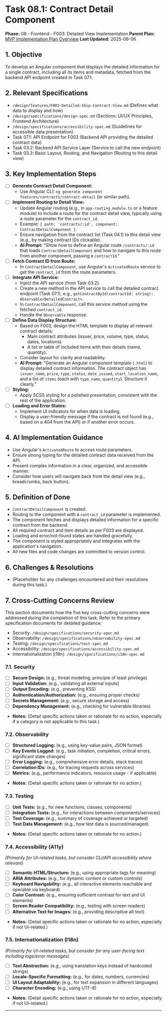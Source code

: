 # Task 08.1: Contract Detail Component

**Phase:** 08 - Frontend - F003: Detailed View Implementation
**Parent Plan:** [MVP Implementation Plan Overview](../00-mvp-implementation-plan-overview.md)
**Last Updated:** 2025-06-06

## 1. Objective

To develop an Angular component that displays the detailed information for a single contract, including all its items and metadata, fetched from the backend API endpoint created in Task 07.1.

## 2. Relevant Specifications

*   `/design/features/F003-Detailed-Ship-Contract-View.md` (Defines what data to display and how)
*   `/design/specifications/design-spec.md` (Sections: UI/UX Principles, Frontend Architecture)
*   `/design/specifications/accessibility-spec.md` (Guidelines for accessible data presentation)
*   Task 07.1: API Endpoint for F003 (Backend API providing the detailed contract data)
*   Task 03.2: Backend API Service Layer (Service to call the new endpoint)
*   Task 03.3: Basic Layout, Routing, and Navigation (Routing to this detail view)

## 3. Key Implementation Steps

*   [ ] **Generate Contract Detail Component:**
    *   Use Angular CLI: `ng generate component features/contracts/contract-detail` (or similar path).
*   [ ] **Implement Routing to Detail View:**
    *   Update Angular routing (e.g., in `app-routing.module.ts` or a feature module) to include a route for the contract detail view, typically using a route parameter for the `contract_id`.
    *   Example: `{ path: 'contracts/:id', component: ContractDetailComponent }`.
    *   Ensure navigation from the contract list (Task 04.1) to this detail view (e.g., by making contract IDs clickable).
    *   **AI Prompt:** "Show how to define an Angular route `/contracts/:id` that loads `ContractDetailComponent` and how to navigate to this route from another component, passing a `contractId`."
*   [ ] **Fetch Contract ID from Route:**
    *   In `ContractDetailComponent`, use Angular's `ActivatedRoute` service to get the `contract_id` from the route parameters.
*   [ ] **Integrate API Service:**
    *   Inject the API service (from Task 03.2).
    *   Create a new method in the API service to call the detailed contract endpoint (Task 07.1), e.g., `getContractById(contractId: string): Observable<DetailedContract>`.
    *   In `ContractDetailComponent`, call this service method using the fetched `contract_id`.
    *   Handle the `Observable` response.
*   [ ] **Define Data Display Structure:**
    *   Based on F003, design the HTML template to display all relevant contract details:
        *   Main contract attributes (issuer, price, volume, type, status, dates, locations).
        *   A list or table of included items with their details (name, quantity).
    *   Consider layout for clarity and readability.
    *   **AI Prompt:** "Generate an Angular component template (`.html`) to display detailed contract information. The contract object has `issuer_name`, `price`, `type`, `status`, `date_issued`, `start_location_name`, and a list of `items` (each with `type_name`, `quantity`). Structure it clearly."
*   [ ] **Styling:**
    *   Apply SCSS styling for a polished presentation, consistent with the rest of the application.
*   [ ] **Loading and Error States:**
    *   Implement UI indicators for when data is loading.
    *   Display a user-friendly message if the contract is not found (e.g., based on a 404 from the API) or if another error occurs.

## 4. AI Implementation Guidance

*   Use Angular's `ActivatedRoute` to access route parameters.
*   Ensure strong typing for the detailed contract data received from the API.
*   Present complex information in a clear, organized, and accessible manner.
*   Consider how users will navigate back from the detail view (e.g., breadcrumbs, back button).

## 5. Definition of Done

*   `ContractDetailComponent` is created.
*   Routing to the component with a `contract_id` parameter is implemented.
*   The component fetches and displays detailed information for a specific contract from the backend.
*   All required contract and item details as per F003 are displayed.
*   Loading and error/not-found states are handled gracefully.
*   The component is styled appropriately and integrates with the application's navigation.
*   All new files and code changes are committed to version control.

## 6. Challenges & Resolutions

*   (Placeholder for any challenges encountered and their resolutions during this task.)

## 7. Cross-Cutting Concerns Review

This section documents how the five key cross-cutting concerns were addressed during the completion of this task. Refer to the primary specification documents for detailed guidance:
*   Security: `/design/specifications/security-spec.md`
*   Observability: `/design/specifications/observability-spec.md`
*   Testing: `/design/specifications/test-spec.md`
*   Accessibility: `/design/specifications/accessibility-spec.md`
*   Internationalization (i18n): `/design/specifications/i18n-spec.md`

### 7.1. Security
*   [ ] **Secure Design:** (e.g., threat modeling, principle of least privilege)
*   [ ] **Input Validation:** (e.g., validating all external inputs)
*   [ ] **Output Encoding:** (e.g., preventing XSS)
*   [ ] **Authentication/Authorization:** (e.g., ensuring proper checks)
*   [ ] **Secrets Management:** (e.g., secure storage and access)
*   [ ] **Dependency Management:** (e.g., checking for vulnerable libraries)
*   **Notes:** (Detail specific actions taken or rationale for no action, especially if a category is not applicable to this task.)

### 7.2. Observability
*   [ ] **Structured Logging:** (e.g., using key-value pairs, JSON format)
*   [ ] **Key Events Logged:** (e.g., task initiation, completion, critical errors, significant state changes)
*   [ ] **Error Logging:** (e.g., comprehensive error details, stack traces)
*   [ ] **Correlation IDs:** (e.g., for tracing requests across services)
*   [ ] **Metrics:** (e.g., performance indicators, resource usage - if applicable)
*   **Notes:** (Detail specific actions taken or rationale for no action.)

### 7.3. Testing
*   [ ] **Unit Tests:** (e.g., for new functions, classes, components)
*   [ ] **Integration Tests:** (e.g., for interactions between components/services)
*   [ ] **Test Coverage:** (e.g., summary of coverage achieved or targeted)
*   [ ] **Test Data Management:** (e.g., how test data is sourced/managed)
*   **Notes:** (Detail specific actions taken or rationale for no action.)

### 7.4. Accessibility (A11y)
*(Primarily for UI-related tasks, but consider CLI/API accessibility where relevant)*
*   [ ] **Semantic HTML/Structure:** (e.g., using appropriate tags for meaning)
*   [ ] **ARIA Attributes:** (e.g., for dynamic content or custom controls)
*   [ ] **Keyboard Navigability:** (e.g., all interactive elements reachable and operable via keyboard)
*   [ ] **Color Contrast:** (e.g., ensuring sufficient contrast for text and UI elements)
*   [ ] **Screen Reader Compatibility:** (e.g., testing with screen readers)
*   [ ] **Alternative Text for Images:** (e.g., providing descriptive alt text)
*   **Notes:** (Detail specific actions taken or rationale for no action, especially if not UI-related.)

### 7.5. Internationalization (I18n)
*(Primarily for UI-related tasks, but consider for any user-facing text including logs/error messages)*
*   [ ] **Text Abstraction:** (e.g., using translation keys instead of hardcoded strings)
*   [ ] **Locale-Specific Formatting:** (e.g., for dates, numbers, currencies)
*   [ ] **UI Layout Adaptability:** (e.g., for text expansion in different languages)
*   [ ] **Character Encoding:** (e.g., using UTF-8)
*   **Notes:** (Detail specific actions taken or rationale for no action, especially if not UI-related.)

---
<!-- This section should be placed before any final "Task Completion Checklist" or similar concluding remarks. -->
